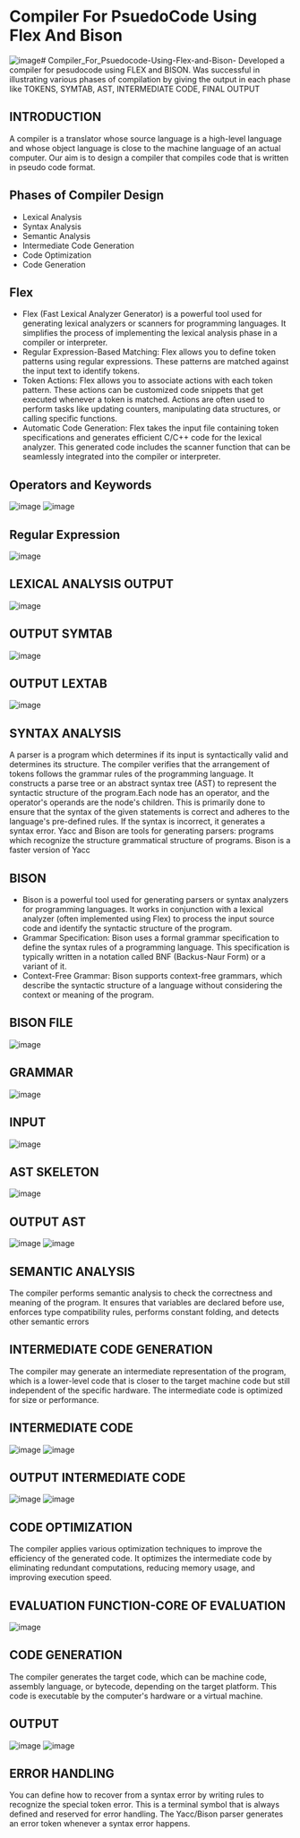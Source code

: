 # Compiler For PsuedoCode Using Flex And Bison
![image](https://github.com/AryanKulathinal/Compiler_For_Psuedocode-Using-Flex-and-Bison-/assets/116480303/4ad79223-4b75-4219-b41f-a5a73e0111b3)# Compiler_For_Psuedocode-Using-Flex-and-Bison-
Developed a compiler for pesudocode using FLEX and BISON. Was successful in illustrating various phases of compilation by giving the output in each phase like TOKENS, SYMTAB, AST, INTERMEDIATE CODE, FINAL OUTPUT
## **INTRODUCTION**
A compiler is a translator whose source language is a high-level language and whose object language is close to the machine language of an actual computer. Our aim is to design a compiler that compiles code that is written in pseudo code format. 
## **Phases of Compiler Design**
* Lexical Analysis
* Syntax Analysis
* Semantic Analysis
* Intermediate Code Generation
* Code Optimization
* Code Generation
## **Flex**
* Flex (Fast Lexical Analyzer Generator) is a powerful tool used for generating lexical analyzers or scanners for programming languages. It simplifies the process of implementing the lexical analysis phase in a compiler or interpreter.
* Regular Expression-Based Matching: Flex allows you to define token patterns using regular expressions. These patterns are matched against the input text to identify tokens.
* Token Actions: Flex allows you to associate actions with each token pattern. These actions can be customized code snippets that get executed whenever a token is matched. Actions are often used to perform tasks like updating counters, manipulating data structures, or calling specific functions.
* Automatic Code Generation: Flex takes the input file containing token specifications and generates efficient C/C++ code for the lexical analyzer. This generated code includes the scanner function that can be seamlessly integrated into the compiler or interpreter.
## **Operators and Keywords**
![image](https://github.com/AryanKulathinal/Compiler_For_Psuedocode-Using-Flex-and-Bison-/assets/116480303/37e1ac9b-5ad9-4c6b-a00a-10021c883e55)
![image](https://github.com/AryanKulathinal/Compiler_For_Psuedocode-Using-Flex-and-Bison-/assets/116480303/893a2669-8087-4a12-b18d-f5931f944aea)
## **Regular Expression**
![image](https://github.com/AryanKulathinal/Compiler_For_Psuedocode-Using-Flex-and-Bison-/assets/116480303/eec95e1b-fa54-4d41-a6ad-9a514a7523f5)
## **LEXICAL ANALYSIS OUTPUT**
![image](https://github.com/AryanKulathinal/Compiler_For_Psuedocode-Using-Flex-and-Bison-/assets/116480303/fd0100d4-44ff-4a13-a54c-8be33ee4ecd3)
## **OUTPUT SYMTAB**
![image](https://github.com/AryanKulathinal/Compiler_For_Psuedocode-Using-Flex-and-Bison-/assets/116480303/33b27b6b-dba0-439e-9aad-d4215a1b12fa)
## **OUTPUT LEXTAB**
![image](https://github.com/AryanKulathinal/Compiler_For_Psuedocode-Using-Flex-and-Bison-/assets/116480303/bdbfdb1b-8744-4c5e-ba51-025f3127fead)
## **SYNTAX ANALYSIS**
  A parser is a program which determines if its input is syntactically valid and determines its structure.
The compiler verifies that the arrangement of tokens follows the grammar rules of the programming language. It constructs a parse tree or an abstract syntax tree (AST) to represent the syntactic structure of the program.Each node has an operator, and the operator's operands are the node's children. This is primarily done to ensure that the syntax of the given statements is correct and adheres to the language's pre-defined rules. If the syntax is incorrect, it generates a syntax error.
Yacc and Bison are tools for generating parsers: programs which recognize the structure grammatical structure of programs. Bison is a faster version of Yacc


## **BISON**
  * Bison is a powerful tool used for generating parsers or syntax analyzers for programming languages. It works in conjunction with a lexical analyzer (often implemented using Flex) to process the input source code and identify the syntactic structure of the program.
* Grammar Specification: Bison uses a formal grammar specification to define the syntax rules of a programming language. This specification is typically written in a notation called BNF (Backus-Naur Form) or a variant of it.
* Context-Free Grammar: Bison supports context-free grammars, which describe the syntactic structure of a language without considering the context or meaning of the program.

## **BISON FILE**
  ![image](https://github.com/AryanKulathinal/Compiler_For_Psuedocode-Using-Flex-and-Bison-/assets/116480303/a18f49fa-563a-4efc-a2e3-5628b468051f)

## **GRAMMAR**
  ![image](https://github.com/AryanKulathinal/Compiler_For_Psuedocode-Using-Flex-and-Bison-/assets/116480303/2a5df477-1939-40f9-9d10-43706bb72d46)

## **INPUT**
  ![image](https://github.com/AryanKulathinal/Compiler_For_Psuedocode-Using-Flex-and-Bison-/assets/116480303/109de13e-f323-4ca8-a5e1-e19f41e4fea7)

## **AST SKELETON**
  ![image](https://github.com/AryanKulathinal/Compiler_For_Psuedocode-Using-Flex-and-Bison-/assets/116480303/1f91eee7-802d-473f-890a-3728c24895eb)

## **OUTPUT AST**
  ![image](https://github.com/AryanKulathinal/Compiler_For_Psuedocode-Using-Flex-and-Bison-/assets/116480303/43acd05b-4823-419a-8ff1-f85e7ffa85c1)
![image](https://github.com/AryanKulathinal/Compiler_For_Psuedocode-Using-Flex-and-Bison-/assets/116480303/9d83d88a-4173-46c0-b1df-b4d83e2ee287)

## **SEMANTIC ANALYSIS**
  The compiler performs semantic analysis to check the correctness and meaning of the program. It ensures that variables are declared before use, enforces type compatibility rules, performs constant folding, and detects other semantic errors

## **INTERMEDIATE CODE GENERATION**
  The compiler may generate an intermediate representation of the program, which is a lower-level code that is closer to the target machine code but still independent of the specific hardware. 
The intermediate code is optimized for size or performance.

## **INTERMEDIATE CODE**
  ![image](https://github.com/AryanKulathinal/Compiler_For_Psuedocode-Using-Flex-and-Bison-/assets/116480303/3a29b036-d497-4cb9-9874-a1469838b207)
![image](https://github.com/AryanKulathinal/Compiler_For_Psuedocode-Using-Flex-and-Bison-/assets/116480303/3e6f3b46-552a-464c-b36a-768ac59de42f)

## **OUTPUT INTERMEDIATE CODE**
  ![image](https://github.com/AryanKulathinal/Compiler_For_Psuedocode-Using-Flex-and-Bison-/assets/116480303/4d284cb6-4d11-46bf-92ba-5232cd142e0a)
![image](https://github.com/AryanKulathinal/Compiler_For_Psuedocode-Using-Flex-and-Bison-/assets/116480303/b598de19-93ca-4190-9fe6-554d8eb70791)

## **CODE OPTIMIZATION**
  The compiler applies various optimization techniques to improve the efficiency of the generated code. It optimizes the intermediate code by eliminating redundant computations, reducing memory usage, and improving execution speed.

## **EVALUATION FUNCTION-CORE OF EVALUATION**
  ![image](https://github.com/AryanKulathinal/Compiler_For_Psuedocode-Using-Flex-and-Bison-/assets/116480303/ce1b0783-dec3-427c-a784-ff43d9885b8f)

## **CODE GENERATION**
  The compiler generates the target code, which can be machine code, assembly language, or bytecode, depending on the target platform. This code is executable by the computer's hardware or a virtual machine.

## **OUTPUT**
 ![image](https://github.com/AryanKulathinal/Compiler_For_Psuedocode-Using-Flex-and-Bison-/assets/116480303/367a1f42-ddbd-4359-8ea3-26df9ecac4f4)
![image](https://github.com/AryanKulathinal/Compiler_For_Psuedocode-Using-Flex-and-Bison-/assets/116480303/dc2c1eec-c693-4bcd-a579-e0488c6dd210)

## **ERROR HANDLING**
  You can define how to recover from a syntax error by writing rules to recognize the special token error. This is a terminal symbol that is always defined and reserved for error handling.
The Yacc/Bison parser generates an error token whenever a syntax error happens.










